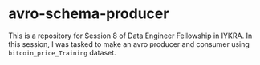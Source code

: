 # avro-schema-producer

This is a repository for Session 8 of Data Engineer Fellowship in IYKRA. In this session, I was tasked to make an avro producer and consumer using `bitcoin_price_Training` dataset.

